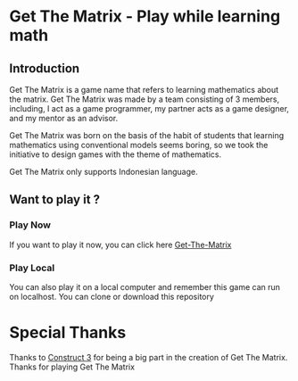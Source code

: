 # Get The Matrix - Play while learning math


## Introduction
Get The Matrix is a game name that refers to learning mathematics about the matrix. Get The Matrix was made by a team consisting of 3 members, including, I act as a game programmer, my partner acts as a game designer, and my mentor as an advisor.

Get The Matrix was born on the basis of the habit of students that learning mathematics using conventional models seems boring, so we took the initiative to design games with the theme of mathematics.

Get The Matrix only supports Indonesian language.

## Want to play it ?

### Play Now
If you want to play it now, you can click here [Get-The-Matrix](https://dendik-creation.github.io/get-the-matrix/)

### Play Local
You can also play it on a local computer and remember this game can run on localhost. You can clone or download this repository


# Special Thanks
Thanks to [Construct 3](https://construct.net) for being a big part in the creation of Get The Matrix.
Thanks for playing Get The Matrix
